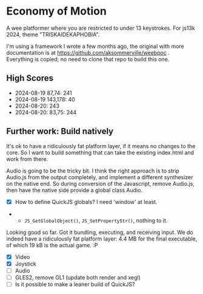 # Economy of Motion

A wee platformer where you are restricted to under 13 keystrokes.
For js13k 2024, theme "TRISKAIDEKAPHOBIA".

I'm using a framework I wrote a few months ago, 
the original with more documentation is at https://github.com/aksommerville/weebpoc .
Everything is copied; no need to clone that repo to build this one.

## High Scores

- 2024-08-19 87,74: 241
- 2024-08-19 143,178: 40
- 2024-08-20: 243
- 2024-08-20: 83,75: 244

## Further work: Build natively

It's ok to have a ridiculously fat platform layer, if it means no changes to the core.
So I want to build something that can take the existing index.html and work from there.

Audio is going to be the tricky bit.
I think the right approach is to strip Audio.js from the output completely, and implement a different synthesizer on the native end.
So during conversion of the Javascript, remove Audio.js, then have the native side provide a global class Audio.

- [x] How to define QuickJS globals? I need 'window' at least.
- - `JS_GetGlobalObject()`, `JS_SetPropertyStr()`, nothing to it.

Looking good so far. Got it bundling, executing, and receiving input.
We do indeed have a ridiculously fat platform layer: 4.4 MB for the final executable, of which 19 kB is the actual game. :P

- [x] Video
- [x] Joystick
- [ ] Audio
- [ ] GLES2, remove GL1 (update both render and xegl)
- [ ] Is it possible to make a leaner build of QuickJS?
